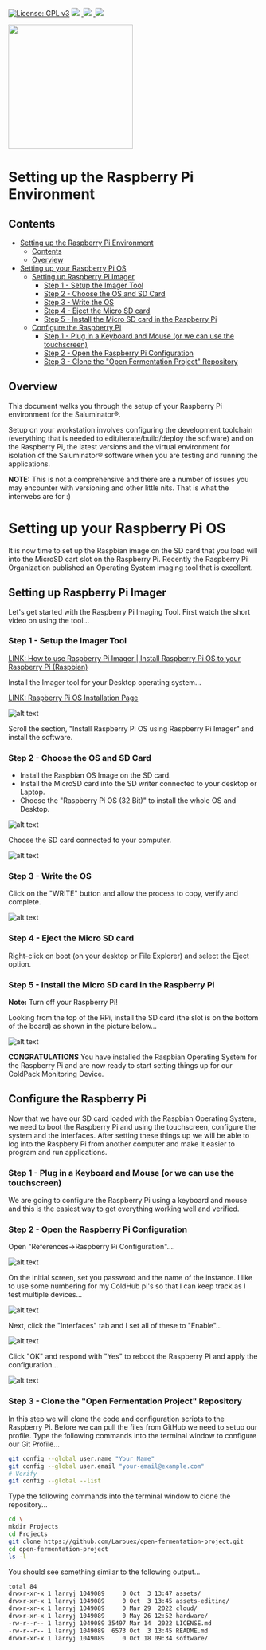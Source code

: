 [![License: GPL v3](https://img.shields.io/badge/License-GPLv3-blue.svg)](https://www.gnu.org/licenses/gpl-3.0)&nbsp;<a href="https://www.open-fermentation-project.org/"><img src="https://img.shields.io/badge/OFS v1-Open%20Fermentation%20Project%20v1-yellowgreen"></a>&nbsp;<a href="https://apps.azureiotcentral.com/">
<img src="https://img.shields.io/badge/Azure IoT Central-Open%20Fermentation%20Project%20v1-blue"></a>&nbsp;<a href="https://www.saluminator.com/">
<img src="https://img.shields.io/badge/IoT-Saluminator%20Appliance%20v4-purple"></a>

<img src="../assets/open-fermentation-project-logo-v2-750.png" width="250"/>

# Setting up the Raspberry Pi Environment

## Contents

- [Setting up the Raspberry Pi Environment](#setting-up-the-raspberry-pi-environment)
  - [Contents](#contents)
  - [Overview](#overview)
- [Setting up your Raspberry Pi OS](#setting-up-your-raspberry-pi-os)
  - [Setting up Raspberry Pi Imager](#setting-up-raspberry-pi-imager)
    - [Step 1 - Setup the Imager Tool](#step-1---setup-the-imager-tool)
    - [Step 2 - Choose the OS and SD Card](#step-2---choose-the-os-and-sd-card)
    - [Step 3 - Write the OS](#step-3---write-the-os)
    - [Step 4 - Eject the Micro SD card](#step-4---eject-the-micro-sd-card)
    - [Step 5 - Install the Micro SD card in the Raspberry Pi](#step-5---install-the-micro-sd-card-in-the-raspberry-pi)
  - [Configure the Raspberry Pi](#configure-the-raspberry-pi)
    - [Step 1 - Plug in a Keyboard and Mouse (or we can use the touchscreen)](#step-1---plug-in-a-keyboard-and-mouse-or-we-can-use-the-touchscreen)
    - [Step 2 - Open the Raspberry Pi Configuration](#step-2---open-the-raspberry-pi-configuration)
    - [Step 3 - Clone the "Open Fermentation Project" Repository](#step-3---clone-the-open-fermentation-project-repository)

## Overview

This document walks you through the setup of your Raspberry Pi environment for the Saluminator&reg;. 

Setup on your workstation involves configuring the development toolchain (everything that is needed to edit/iterate/build/deploy the software) and on the Raspberry Pi, the latest versions and the virtual environment for isolation of the Saluminator&reg; software when you are testing and running the applications.

**NOTE:** This is not a comprehensive and there are a number of issues you may encounter with versioning and other little nits. That is what the interwebs are for :)

# Setting up your Raspberry Pi OS
It is now time to set up the Raspbian image on the SD card that you load will into the MicroSD cart slot on the Raspberry Pi. Recently the Raspberry Pi Organization published an Operating System imaging tool that is excellent.

## Setting up Raspberry Pi Imager
Let's get started with the Raspberry Pi Imaging Tool. First watch the short video on using the tool...

### Step 1 - Setup the Imager Tool
[LINK: How to use Raspberry Pi Imager | Install Raspberry Pi OS to your Raspberry Pi (Raspbian)](https://www.youtube.com/watch?v=ntaXWS8Lk34)

Install the Imager tool for your Desktop operating system...

[LINK: Raspberry Pi OS Installation Page](https://www.raspberrypi.org/software/)

![alt text](../assets/pi-os-installer.png "Install the Raspberry Pi Imager")

Scroll the section, "Install Raspberry Pi OS using Raspberry Pi Imager" and install the software.


### Step 2 - Choose the OS and SD Card

- Install the Raspbian OS Image on the SD card.
- Install the MicroSD card into the SD writer connected to your desktop or Laptop.
- Choose the "Raspberry Pi OS (32 Bit)" to install the whole OS and Desktop.

![alt text](../assets/pi-os-installer-choose-os.png "Raspberry Pi OS (32 Bit)")

Choose the SD card connected to your computer.

![alt text](../assets/pi-os-installer-choose-os-card-selected.png "Choose SD")


### Step 3 - Write the OS

Click on the "WRITE" button and allow the process to copy, verify and complete.

![alt text](../assets/pi-os-installer-completed.png "Pi SD Card Completed")

### Step 4 - Eject the Micro SD card
Right-click on boot (on your desktop or File Explorer) and select the Eject option.

### Step 5 - Install the Micro SD card in the Raspberry Pi
<b>Note:</b> Turn off your Raspberry Pi!

Looking from the top of the RPi, install the SD card (the slot is on the bottom of the board) as shown in the picture below...

![alt text](../assets/pi-sd.png "Pi SD Card Insert")

<b>CONGRATULATIONS</b> You have installed the Raspbian Operating System for the Raspberry Pi and are now ready to start setting things up for our ColdPack Monitoring Device.

## Configure the Raspberry Pi
Now that we have our SD card loaded with the Raspbian Operating System, we need to boot the Raspberry Pi and using the touchscreen, configure the system and the interfaces. After setting these things up we will be able to log into the Raspbery Pi from another computer and make it easier to program and run applications.

### Step 1 - Plug in a Keyboard and Mouse (or we can use the touchscreen)
We are going to configure the Raspberry Pi using a keyboard and mouse and this is the easiest way to get everything working well and verified.

### Step 2 - Open the Raspberry Pi Configuration
Open "References->Raspberry Pi Configuration"....

![alt text](../assets/rpi-configuration-step-1.png "Open Pi Config")

On the initial screen, set you password and the name of the instance. I like to use some numbering for my ColdHub pi's so that I can keep track as I test multiple devices...

![alt text](../assets/rpi-configuration-step-1-open-config.png "Opened Pi Config")

Next, click the "Interfaces" tab and I set all of these to "Enable"...

![alt text](../assets/rpi-configuration-step-1-set-interfaces.png "Pi Config Set Interfaces")

Click "OK" and respond with "Yes" to reboot the Raspberry Pi and apply the configuration...

![alt text](../assets/rpi-configuration-step-1-save-reboot.png "Pi Config Save and Reboot")

### Step 3 - Clone the "Open Fermentation Project" Repository
In this step we will clone the code and configuration scripts to the Raspberry Pi. Before we can pull the files from GitHub we need to setup our profile. Type the following commands into the terminal window to configure our Git Profile...

``` bash
git config --global user.name "Your Name"
git config --global user.email "your-email@example.com"
# Verify
git config --global --list
```

Type the following commands into the terminal window to clone the repository...

```bash
cd \
mkdir Projects
cd Projects
git clone https://github.com/Larouex/open-fermentation-project.git
cd open-fermentation-project
ls -l
```
You should see something similar to the following output...
```bash
total 84
drwxr-xr-x 1 larryj 1049089     0 Oct  3 13:47 assets/
drwxr-xr-x 1 larryj 1049089     0 Oct  3 13:45 assets-editing/
drwxr-xr-x 1 larryj 1049089     0 Mar 29  2022 cloud/
drwxr-xr-x 1 larryj 1049089     0 May 26 12:52 hardware/
-rw-r--r-- 1 larryj 1049089 35497 Mar 14  2022 LICENSE.md
-rw-r--r-- 1 larryj 1049089  6573 Oct  3 13:45 README.md
drwxr-xr-x 1 larryj 1049089     0 Oct 18 09:34 software/
```
